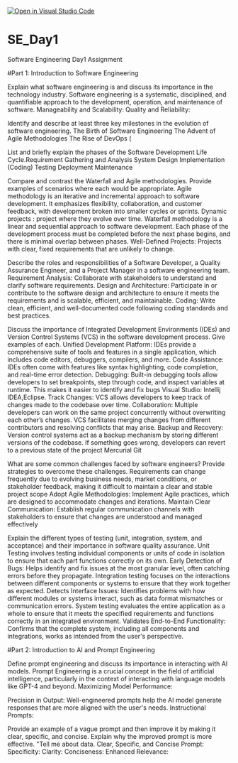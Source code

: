 [![Open in Visual Studio Code](https://classroom.github.com/assets/open-in-vscode-2e0aaae1b6195c2367325f4f02e2d04e9abb55f0b24a779b69b11b9e10269abc.svg)](https://classroom.github.com/online_ide?assignment_repo_id=15568997&assignment_repo_type=AssignmentRepo)
# SE_Day1
Software Engineering Day1 Assignment

#Part 1: Introduction to Software Engineering

Explain what software engineering is and discuss its importance in the technology industry.
Software engineering is a systematic, disciplined, and quantifiable approach to the development, operation, and maintenance of software. 
Manageability and Scalability:
Quality and Reliability: 

Identify and describe at least three key milestones in the evolution of software engineering.
The Birth of Software Engineering
The Advent of Agile Methodologies
The Rise of DevOps (

List and briefly explain the phases of the Software Development Life Cycle.Requirement Gathering and Analysis
System Design
Implementation (Coding)
Testing
Deployment
Maintenance


Compare and contrast the Waterfall and Agile methodologies. Provide examples of scenarios where each would be appropriate.
 Agile methodology is an iterative and incremental approach to software development. It emphasizes flexibility, collaboration, and customer feedback, with development broken into smaller cycles or sprints.
 Dynamic projects : project where they evolve over time.
  Waterfall methodology is a linear and sequential approach to software development. Each phase of the development process must be completed before the next phase begins, and there is minimal overlap between phases.
  Well-Defined Projects: Projects with clear, fixed requirements that are unlikely to change.

Describe the roles and responsibilities of a Software Developer, a Quality Assurance Engineer, and a Project Manager in a software engineering team.
Requirement Analysis: Collaborate with stakeholders to understand and clarify software requirements.
Design and Architecture: Participate in or contribute to the software design and architecture to ensure it meets the requirements and is scalable, efficient, and maintainable.
Coding: Write clean, efficient, and well-documented code following coding standards and best practices.

Discuss the importance of Integrated Development Environments (IDEs) and Version Control Systems (VCS) in the software development process. Give examples of each.
Unified Development Platform: IDEs provide a comprehensive suite of tools and features in a single application, which includes code editors, debuggers, compilers, and more.
Code Assistance: IDEs often come with features like syntax highlighting, code completion, and real-time error detection.
Debugging: Built-in debugging tools allow developers to set breakpoints, step through code, and inspect variables at runtime. This makes it easier to identify and fix bugs
Visual Studio: Intellij IDEA,Eclipse.
Track Changes: VCS allows developers to keep track of changes made to the codebase over time. 
Collaboration: Multiple developers can work on the same project concurrently without overwriting each other’s changes. VCS facilitates merging changes from different contributors and resolving conflicts that may arise.
Backup and Recovery: Version control systems act as a backup mechanism by storing different versions of the codebase. If something goes wrong, developers can revert to a previous state of the project
Mercurial
Git

What are some common challenges faced by software engineers? Provide strategies to overcome these challenges.
 Requirements can change frequently due to evolving business needs, market conditions, or stakeholder feedback, making it difficult to maintain a clear and stable project scope
 Adopt Agile Methodologies: Implement Agile practices, which are designed to accommodate changes and iterations.
Maintain Clear Communication: Establish regular communication channels with stakeholders to ensure that changes are understood and managed effectively

Explain the different types of testing (unit, integration, system, and acceptance) and their importance in software quality assurance.
Unit Testing  involves testing individual components or units of code in isolation to ensure that each part functions correctly on its own.
Early Detection of Bugs: Helps identify and fix issues at the most granular level, often catching errors before they propagate.
Integration testing focuses on the interactions between different components or systems to ensure that they work together as expected.
Detects Interface Issues: Identifies problems with how different modules or systems interact, such as data format mismatches or communication errors.
System testing evaluates the entire application as a whole to ensure that it meets the specified requirements and functions correctly in an integrated environment.
Validates End-to-End Functionality: Confirms that the complete system, including all components and integrations, works as intended from the user's perspective.

#Part 2: Introduction to AI and Prompt Engineering


Define prompt engineering and discuss its importance in interacting with AI models.
Prompt Engineering is a crucial concept in the field of artificial intelligence, particularly in the context of interacting with language models like GPT-4 and beyond. 
Maximizing Model Performance:

Precision in Output: Well-engineered prompts help the AI model generate responses that are more aligned with the user's needs. 
Instructional Prompts:


Provide an example of a vague prompt and then improve it by making it clear, specific, and concise. Explain why the improved prompt is more effective.
"Tell me about data.
Clear, Specific, and Concise Prompt:
Specificity:
Clarity:
Conciseness:
Enhanced Relevance:
